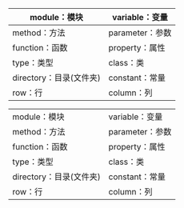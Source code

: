 |module：模块|variable：变量|
|  ----  | ----   |
|method：方法|parameter：参数|
|function：函数|property：属性|
|type：类型|class：类|
|directory：目录(文件夹)|constant：常量|
|row：行|column：列|



<table>
    <tr>
        <td>module：模块</td>
        <td>variable：变量</td>
    </tr>
    <tr>
        <td>method：方法</td>
        <td>parameter：参数</td>
    </tr>
    <tr>
        <td>function：函数</td>
        <td>property：属性</td>
    </tr>
    <tr>
        <td>type：类型</td>
        <td>class：类</td>
    </tr>
    <tr>
        <td>directory：目录(文件夹)</td>
        <td>constant：常量</td>
    </tr>
    <tr>
        <td>row：行</td>
        <td>column：列</td>
    </tr>
</table>
